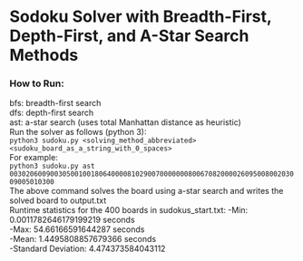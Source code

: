 # Sodoku Solver with Breadth-First, Depth-First, and A-Star Search Methods

### How to Run:
bfs: breadth-first search<br />
dfs: depth-first search<br />
ast: a-star search (uses total Manhattan distance as heuristic)<br />
Run the solver as follows (python 3):<br />  `python3 sudoku.py <solving_method_abbreviated> <sudoku_board_as_a_string_with_0_spaces>`
<br />
For example: <br />
`python3 sudoku.py ast 003020600900305001001806400008102900700000008006708200002609500800203009005010300`
<br />
The above command solves the board using a-star search and writes the solved board to output.txt
<br />
Runtime statistics for the 400 boards in sudokus_start.txt:
        -Min: 0.0011782646179199219 seconds <br />
        -Max: 54.66166591644287 seconds <br />
        -Mean: 1.4495808857679366 seconds <br />
        -Standard Deviation: 4.474373584043112 <br />
